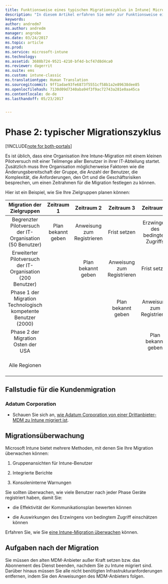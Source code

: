 ```yaml
---
title: Funktionsweise eines typischen Migrationszyklus in Intune| Microsoft-Dokumentation
description: "In diesem Artikel erfahren Sie mehr zur Funktionsweise eines Migrationszyklus in Intune. Außerdem wird ein Beispiel für das Behandeln des Migrationszyklus durch Kunden gegeben."
keywords: 
author: andredm7
ms.author: andredm
manager: angrobe
ms.date: 03/24/2017
ms.topic: article
ms.prod: 
ms.service: microsoft-intune
ms.technology: 
ms.assetid: 3688b724-9521-4210-bf4d-bcf47d8d4ca0
ms.reviewer: dagerrit
ms.suite: ems
ms.custom: intune-classic
ms.translationtype: Human Translation
ms.sourcegitcommit: 9ff1adae93fe6873f5551cf58b1a2e89638dee85
ms.openlocfilehash: 7130d09d7340aba94f3f9ac72743a281e0aa45ca
ms.contentlocale: de-de
ms.lasthandoff: 05/23/2017


---
```


# <a name="phase-2-typical-migration-cycle"></a>Phase 2: typischer Migrationszyklus

[!INCLUDE[note for both-portals](../includes/note-for-both-portals.md)]

Es ist üblich, dass eine Organisation ihre Intune-Migration mit einem kleinen Pilotversuch mit einer Teilmenge aller Benutzer in ihrer IT-Abteilung startet. Zusätzlich muss Ihre Organisation möglicherweise Faktoren wie die Änderungsbereitschaft der Gruppe, die Anzahl der Benutzer, die Komplexität, die Anforderungen, den Ort und die Geschäftsrisiken besprechen, um einen Zeitrahmen für die Migration festlegen zu können.

Hier ist ein Beispiel, wie Sie Ihre Zielgruppen planen können:

  | **Migration der Zielgruppen** | **Zeitraum 1** | **Zeitraum 2** | **Zeitraum 3** | **Zeitraum 4** | **...**
|:---:|:---:|:---:|:---:|:---:|:---:|
| Begrenzter Pilotversuch der IT-Organisation (50 Benutzer) | Plan bekannt geben | Anweisung zum Registrieren | Frist setzen | Erzwingen des bedingten Zugriffs |  |                                                        
| Erweiterter Pilotversuch der IT-Organisation (200 Benutzer) |  | Plan bekannt geben | Anweisung zum Registrieren | Frist setzen | Erzwingen des bedingten Zugriffs | 
| Phase 1 der Migration Technologisch kompetente Benutzer (2000) |  |  | Plan bekannt geben | Anweisung zum Registrieren | Frist setzen | 
| Phase 2 der Migration Osten der USA |  |  |  | Plan bekannt geben | Anweisung zum Registrieren | 
| Alle Regionen |  |  |  |  | Plan bekannt geben | 

## <a name="customer-migration-case-study"></a>Fallstudie für die Kundenmigration

### <a name="adatum-corporation"></a>Adatum Corporation

- Schauen Sie sich an, [wie Adatum Corporation von einer Drittanbieter-MDM zu Intune migriert ist](https://gallery.technet.microsoft.com/Intune-migration-guide-893a95e3?redir=0).

## <a name="monitoring-migration"></a>Migrationsüberwachung

Microsoft Intune bietet mehrere Methoden, mit denen Sie Ihre Migration überwachen können:

1.  Gruppenansichten für Intune-Benutzer

2.  Integrierte Berichte

3.  Konsoleninterne Warnungen

Sie sollten überwachen, wie viele Benutzer nach jeder Phase Geräte registriert haben, damit Sie:

-   die Effektivität der Kommunikationsplan bewerten können

-   die Auswirkungen des Erzwingens von bedingtem Zugriff einschätzen können

Erfahren Sie, wie Sie [eine Intune-Migration überwachen](/intune-classic/deploy-use/understand-microsoft-intune-operations-by-using-reports) können.

## <a name="post-migration"></a>Aufgaben nach der Migration

Sie müssen den alten MDM-Anbieter außer Kraft setzen bzw. das Abonnement des Dienst beenden, nachdem Sie zu Intune migriert sind. Darüber hinaus müssen Sie alle nicht benötigten Infrastrukturanforderungen entfernen, indem Sie den Anweisungen des MDM-Anbieters folgen.

